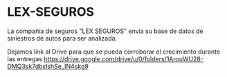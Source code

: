 # LEX-SEGUROS
La compañía de seguros "LEX SEGUROS" envía su base de datos de siniestros de autos para ser analizada.

Dejamos link al Drive para que se pueda corroborar el crecimiento durante las entregas https://drive.google.com/drive/u/0/folders/1ArouWU28-DMQ3sk7dbxIshSe_IN4skg9
